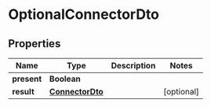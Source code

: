 

# OptionalConnectorDto


## Properties

| Name | Type | Description | Notes |
|------------ | ------------- | ------------- | -------------|
|**present** | **Boolean** |  |  |
|**result** | [**ConnectorDto**](ConnectorDto) |  |  [optional] |



